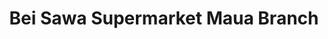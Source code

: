 ---
title: "Bei Sawa Supermarket Maua Branch"
url: /maua/bei-sawa-supermarket-maua-branch/
shop: supermarket
---